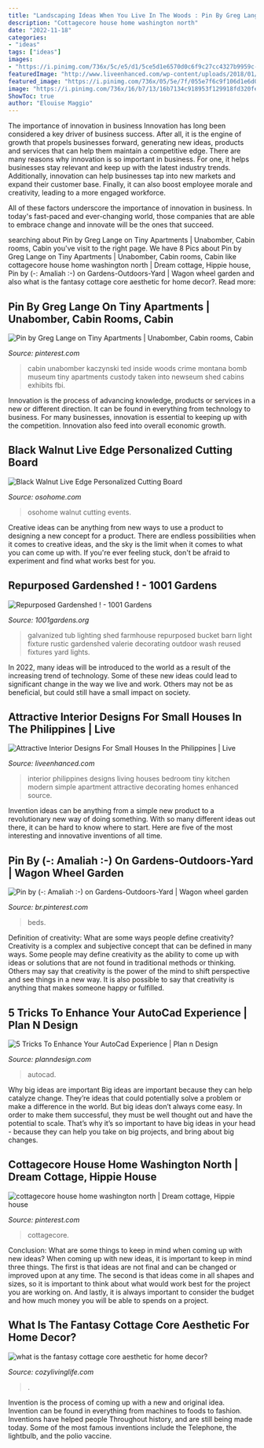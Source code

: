 ```yaml
---
title: "Landscaping Ideas When You Live In The Woods : Pin By Greg Lange On Tiny Apartments"
description: "Cottagecore house home washington north"
date: "2022-11-18"
categories:
- "ideas"
tags: ["ideas"]
images:
- "https://i.pinimg.com/736x/5c/e5/d1/5ce5d1e6570d0c6f9c27cc4327b9959c--garden-planters-container-garden.jpg"
featuredImage: "http://www.liveenhanced.com/wp-content/uploads/2018/01/house-interior-design-5-1024x682.jpg"
featured_image: "https://i.pinimg.com/736x/05/5e/7f/055e7f6c9f106d1e6d08fabab67d2f06.jpg"
image: "https://i.pinimg.com/736x/16/b7/13/16b7134c918953f129918fd320fe82e0--tiny-apartments-cabin.jpg"
ShowToc: true
author: "Elouise Maggio"
---
```



The importance of innovation in business
Innovation has long been considered a key driver of business success. After all, it is the engine of growth that propels businesses forward, generating new ideas, products and services that can help them maintain a competitive edge.
There are many reasons why innovation is so important in business. For one, it helps businesses stay relevant and keep up with the latest industry trends. Additionally, innovation can help businesses tap into new markets and expand their customer base. Finally, it can also boost employee morale and creativity, leading to a more engaged workforce.

All of these factors underscore the importance of innovation in business. In today's fast-paced and ever-changing world, those companies that are able to embrace change and innovate will be the ones that succeed.

	

		
searching about Pin by Greg Lange on Tiny Apartments | Unabomber, Cabin rooms, Cabin you've visit to the right page. We have 8 Pics about Pin by Greg Lange on Tiny Apartments | Unabomber, Cabin rooms, Cabin like cottagecore house home washington north | Dream cottage, Hippie house, Pin by (-: Amaliah :-) on Gardens-Outdoors-Yard | Wagon wheel garden and also what is the fantasy cottage core aesthetic for home decor?. Read more:
		
    
## Pin By Greg Lange On Tiny Apartments | Unabomber, Cabin Rooms, Cabin

<img loading=lazy src="https://i.pinimg.com/736x/16/b7/13/16b7134c918953f129918fd320fe82e0--tiny-apartments-cabin.jpg" onerror="this.onerror=null;this.src='https://tse3.mm.bing.net/th?id=OIP.jV72ifydlgwZiLkOwHy7igHaJ6&amp;pid=15.1';" alt="Pin by Greg Lange on Tiny Apartments | Unabomber, Cabin rooms, Cabin">

_Source: pinterest.com_

>cabin unabomber kaczynski ted inside woods crime montana bomb museum tiny apartments custody taken into newseum shed cabins exhibits fbi. 

	

Innovation is the process of advancing knowledge, products or services in a new or different direction. It can be found in everything from technology to business. For many businesses, innovation is essential to keeping up with the competition. Innovation also feed into overall economic growth.

    
## Black Walnut Live Edge Personalized Cutting Board

<img loading=lazy src="https://i.etsystatic.com/8594459/r/il/2d165c/1895536100/il_fullxfull.1895536100_5fhb.jpg" onerror="this.onerror=null;this.src='https://tse3.mm.bing.net/th?id=OIP.o1YB3AgTe7nrnz65i-lYIwHaGH&amp;pid=15.1';" alt="Black Walnut Live Edge Personalized Cutting Board">

_Source: osohome.com_

>osohome walnut cutting events. 

	

Creative ideas can be anything from new ways to use a product to designing a new concept for a product. There are endless possibilities when it comes to creative ideas, and the sky is the limit when it comes to what you can come up with. If you're ever feeling stuck, don't be afraid to experiment and find what works best for you.

    
## Repurposed Gardenshed ! - 1001 Gardens

<img loading=lazy src="https://www.1001gardens.org/wp-content/uploads/2014/09/gardenshed2-728x971.jpg" onerror="this.onerror=null;this.src='https://tse3.mm.bing.net/th?id=OIP.__sy6pCnFwpf2uhqQ694zwHaJ4&amp;pid=15.1';" alt="Repurposed Gardenshed ! - 1001 Gardens">

_Source: 1001gardens.org_

>galvanized tub lighting shed farmhouse repurposed bucket barn light fixture rustic gardenshed valerie decorating outdoor wash reused fixtures yard lights. 

	

In 2022, many ideas will be introduced to the world as a result of the increasing trend of technology. Some of these new ideas could lead to significant change in the way we live and work. Others may not be as beneficial, but could still have a small impact on society.

    
## Attractive Interior Designs For Small Houses In The Philippines | Live

<img loading=lazy src="http://www.liveenhanced.com/wp-content/uploads/2018/01/house-interior-design-5-1024x682.jpg" onerror="this.onerror=null;this.src='https://tse4.mm.bing.net/th?id=OIP.IAJnlQDHo0eBxLXlvQXVAwHaE7&amp;pid=15.1';" alt="Attractive Interior Designs For Small Houses In the Philippines | Live">

_Source: liveenhanced.com_

>interior philippines designs living houses bedroom tiny kitchen modern simple apartment attractive decorating homes enhanced source. 

	

Invention ideas can be anything from a simple new product to a revolutionary new way of doing something. With so many different ideas out there, it can be hard to know where to start. Here are five of the most interesting and innovative inventions of all time.

    
## Pin By (-: Amaliah :-) On Gardens-Outdoors-Yard | Wagon Wheel Garden

<img loading=lazy src="https://i.pinimg.com/736x/5c/e5/d1/5ce5d1e6570d0c6f9c27cc4327b9959c--garden-planters-container-garden.jpg" onerror="this.onerror=null;this.src='https://tse2.mm.bing.net/th?id=OIP.M_BsNpCQyj4W2G1En1p3tAHaJl&amp;pid=15.1';" alt="Pin by (-: Amaliah :-) on Gardens-Outdoors-Yard | Wagon wheel garden">

_Source: br.pinterest.com_

>beds. 

	

Definition of creativity: What are some ways people define creativity?
Creativity is a complex and subjective concept that can be defined in many ways. Some people may define creativity as the ability to come up with ideas or solutions that are not found in traditional methods or thinking. Others may say that creativity is the power of the mind to shift perspective and see things in a new way. It is also possible to say that creativity is anything that makes someone happy or fulfilled.

    
## 5 Tricks To Enhance Your AutoCad Experience | Plan N Design

<img loading=lazy src="http://www.planndesign.com/sites/default/files/styles/1200x620/public/articles/autocad-plano.jpg?itok=pU9cD1cZ" onerror="this.onerror=null;this.src='https://tse1.mm.bing.net/th?id=OIP.94d7nzX0FRsQdIdpVd9efwHaD0&amp;pid=15.1';" alt="5 Tricks To Enhance Your AutoCad Experience | Plan n Design">

_Source: planndesign.com_

>autocad. 

	

Why big ideas are important
Big ideas are important because they can help catalyze change. They’re ideas that could potentially solve a problem or make a difference in the world. But big ideas don’t always come easy. In order to make them successful, they must be well thought out and have the potential to scale.
That’s why it’s so important to have big ideas in your head - because they can help you take on big projects, and bring about big changes.

    
## Cottagecore House Home Washington North | Dream Cottage, Hippie House

<img loading=lazy src="https://i.pinimg.com/736x/05/5e/7f/055e7f6c9f106d1e6d08fabab67d2f06.jpg" onerror="this.onerror=null;this.src='https://tse1.mm.bing.net/th?id=OIP.dCw0X8HM7otjsZNPWHBaYgHaKu&amp;pid=15.1';" alt="cottagecore house home washington north | Dream cottage, Hippie house">

_Source: pinterest.com_

>cottagecore. 

	

Conclusion: What are some things to keep in mind when coming up with new ideas?
When coming up with new ideas, it is important to keep in mind three things. The first is that ideas are not final and can be changed or improved upon at any time. The second is that ideas come in all shapes and sizes, so it is important to think about what would work best for the project you are working on. And lastly, it is always important to consider the budget and how much money you will be able to spends on a project.

    
## What Is The Fantasy Cottage Core Aesthetic For Home Decor?

<img loading=lazy src="https://cozylivinglife.com/wp-content/uploads/2021/06/17-1-768x1152.jpg" onerror="this.onerror=null;this.src='https://tse1.mm.bing.net/th?id=OIP.-Vlfu0KGnYLNIgFXk808lwHaLH&amp;pid=15.1';" alt="what is the fantasy cottage core aesthetic for home decor?">

_Source: cozylivinglife.com_

>. 

	

Invention is the process of coming up with a new and original idea. Invention can be found in everything from machines to foods to fashion. Inventions have helped people Throughout history, and are still being made today. Some of the most famous inventions include the Telephone, the lightbulb, and the polio vaccine.

